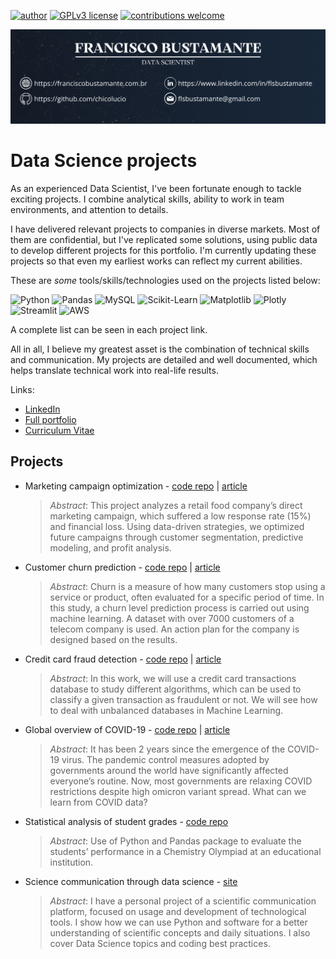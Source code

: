 [![author](https://img.shields.io/badge/Author-Francisco&nbsp;Bustamante-red.svg)](https://www.linkedin.com/in/flsbustamante/) 
[![GPLv3 license](https://img.shields.io/badge/License-GPLv3-blue.svg)](LICENSE) 
[![contributions welcome](https://img.shields.io/badge/Contributions-Welcome-brightgreen.svg?style=flat)](https://github.com/chicolucio/portfolio-data-science/issues)

<p align="center">
<img src="https://github.com/chicolucio/portfolio-data-science/blob/master/banner.png?raw=true" alt="banner">
</p>

# Data Science projects

As an experienced Data Scientist, I've been fortunate enough to tackle
exciting projects. I combine analytical skills, ability to work in team environments, and
attention to details.

I have delivered relevant projects to companies in diverse markets. Most of them are
confidential, but I've replicated some solutions, using public data to develop different
projects for this portfolio. I'm currently updating these projects so that even my
earliest works can reflect my current abilities.

These are *some* tools/skills/technologies used on the projects listed below:

![Python](https://img.shields.io/badge/Python-3670A0?style=plastic&logo=python&logoColor=ffdd54)
![Pandas](https://img.shields.io/badge/Pandas-%23150458.svg?style=plastic&logo=pandas&logoColor=white)
![MySQL](https://img.shields.io/badge/MySQL-4479A1.svg?style=plastic&logo=MySQL&logoColor=white)
![Scikit-Learn](https://img.shields.io/badge/Scikit_Learn-F7931E.svg?style=plastic&logo=scikit-learn&logoColor=white)
![Matplotlib](https://img.shields.io/badge/Matplotlib-3670A0.svg?style=plastic&logo=&logoColor=white)
![Plotly](https://img.shields.io/badge/Plotly-%233F4F75.svg?style=plastic&logo=plotly&logoColor=white)
![Streamlit](https://img.shields.io/badge/Streamlit-FF4B4B.svg?style=plastic&logo=streamlit&logoColor=white)
![AWS](https://img.shields.io/badge/AWS-232F3E.svg?style=plastic&logo=amazonaws&logoColor=white)

A complete list can be seen in each project link.

All in all, I believe my greatest asset is the combination of technical skills and 
communication. My projects are detailed and well documented, which helps translate
technical work into real-life results.

Links:

- [LinkedIn](https://www.linkedin.com/in/flsbustamante/)
- [Full portfolio](https://franciscobustamante.com.br/portfolio)
- [Curriculum Vitae](https://franciscobustamante.com.br/about/)

## Projects

- Marketing campaign optimization - [code repo](https://github.com/chicolucio/marketing-campaign-optimization) | [article](https://franciscobustamante.com.br/portfolio/2025-marketing-case/)

  > *Abstract*: This project analyzes a retail food company’s direct marketing campaign,
  which suffered a low response rate (15%) and financial loss. Using data-driven
  strategies, we optimized future campaigns through customer segmentation, predictive
  modeling, and profit analysis.

- Customer churn prediction - [code repo](https://github.com/chicolucio/customer-churn-prediction) | [article](https://franciscobustamante.com.br/portfolio/2022-06-project_churn_prediction/)

  > *Abstract*: Churn is a measure of how many customers stop using a service or product,
  often evaluated for a specific period of time. In this study, a churn level prediction
  process is carried out using machine learning. A dataset with over 7000 customers of a
  telecom company is used. An action plan for the company is designed based on the
  results.

- Credit card fraud detection - [code repo](https://github.com/chicolucio/credit-card-fraud) | [article](https://franciscobustamante.com.br/portfolio/2022-01-project_credit_card_fraud/)

  > *Abstract*: In this work, we will use a credit card transactions database to study
  different algorithms, which can be used to classify a given transaction as fraudulent
  or not. We will see how to deal with unbalanced databases in Machine Learning.

- Global overview of COVID-19 - [code repo](https://github.com/chicolucio/panorama-covid-mundo) | [article](https://franciscobustamante.com.br/portfolio/2022-04-project_covid/)

  > *Abstract*: It has been 2 years since the emergence of the COVID-19 virus. The
  pandemic control measures adopted by governments around the world have significantly
  affected everyone’s routine. Now, most governments are relaxing COVID restrictions
  despite high omicron variant spread. What can we learn from COVID data?

- Statistical analysis of student grades - [code repo](https://github.com/chicolucio/estatisticas-oiq-2019)

  > *Abstract*: Use of Python and Pandas package to evaluate the students’ performance in
  a Chemistry Olympiad at an educational institution.

- Science communication through data science - [site](https://cienciaprogramada.com.br/category/data-science/)

  > *Abstract*: I have a personal project of a scientific communication platform, focused
  on usage and development of technological tools. I show how we can use Python and
  software for a better understanding of scientific concepts and daily situations. I also
  cover Data Science topics and coding best practices.
